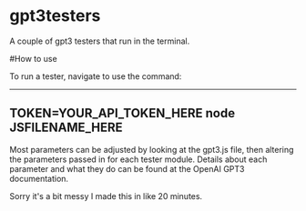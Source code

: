 # gpt3testers
A couple of gpt3 testers that run in the terminal.

#How to use

To run a tester, navigate to  use the command:

---
TOKEN=YOUR_API_TOKEN_HERE node JSFILENAME_HERE
---

Most parameters can be adjusted by looking at the gpt3.js file, then altering the parameters passed in for each tester module.
Details about each parameter and what they do can be found at the OpenAI GPT3 documentation.

Sorry it's a bit messy I made this in like 20 minutes.
